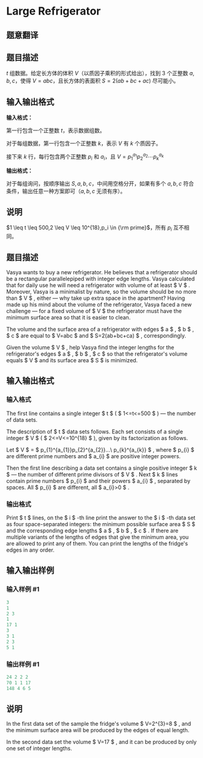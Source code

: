 # Large Refrigerator

## 题意翻译

## 题目描述

$t$ 组数据。给定长方体的体积 $V$（以质因子乘积的形式给出），找到 $3$ 个正整数 $a,b,c$，使得 $V = abc$，且长方体的表面积 $S = 2(ab + bc + ac)$ 尽可能小。

## 输入输出格式

**输入格式：**

第一行包含一个正整数 $t$，表示数据组数。

对于每组数据，第一行包含一个正整数 $k$，表示 $V$ 有 $k$ 个质因子。

接下来 $k$ 行，每行包含两个正整数 $p_i$ 和 $a_i$，且 $V = p_1^{a_1}p_2^{a_2}\cdots p_k^{a_k}$

**输出格式：**

对于每组询问，按顺序输出 $S,a,b,c$，中间用空格分开，如果有多个 $a,b,c$ 符合条件，输出任意一种方案即可（$a,b,c$ 无须有序）。

## 说明

$1 \leq t \leq 500,2 \leq V \leq 10^{18},p_i \in {\rm prime}$，所有 $p_i$ 互不相同。

## 题目描述

Vasya wants to buy a new refrigerator. He believes that a refrigerator should be a rectangular parallelepiped with integer edge lengths. Vasya calculated that for daily use he will need a refrigerator with volume of at least $ V $ . Moreover, Vasya is a minimalist by nature, so the volume should be no more than $ V $ , either — why take up extra space in the apartment? Having made up his mind about the volume of the refrigerator, Vasya faced a new challenge — for a fixed volume of $ V $ the refrigerator must have the minimum surface area so that it is easier to clean.

The volume and the surface area of a refrigerator with edges $ a $ , $ b $ , $ c $ are equal to $ V=abc $ and $ S=2(ab+bc+ca) $ , correspondingly.

Given the volume $ V $ , help Vasya find the integer lengths for the refrigerator's edges $ a $ , $ b $ , $ c $ so that the refrigerator's volume equals $ V $ and its surface area $ S $ is minimized.

## 输入输出格式

### 输入格式

The first line contains a single integer $ t $ ( $ 1<=t<=500 $ ) — the number of data sets.

The description of $ t $ data sets follows. Each set consists of a single integer $ V $ ( $ 2<=V<=10^{18} $ ), given by its factorization as follows.

Let $ V $ = $ p_{1}^{a_{1}}p_{2}^{a_{2}}...\ p_{k}^{a_{k}} $ , where $ p_{i} $ are different prime numbers and $ a_{i} $ are positive integer powers.

Then the first line describing a data set contains a single positive integer $ k $ — the number of different prime divisors of $ V $ . Next $ k $ lines contain prime numbers $ p_{i} $ and their powers $ a_{i} $ , separated by spaces. All $ p_{i} $ are different, all $ a_{i}&gt;0 $ .

### 输出格式

Print $ t $ lines, on the $ i $ -th line print the answer to the $ i $ -th data set as four space-separated integers: the minimum possible surface area $ S $ and the corresponding edge lengths $ a $ , $ b $ , $ c $ . If there are multiple variants of the lengths of edges that give the minimum area, you are allowed to print any of them. You can print the lengths of the fridge's edges in any order.

## 输入输出样例

### 输入样例 #1

```cpp
3
1
2 3
1
17 1
3
3 1
2 3
5 1

```
### 输出样例 #1

```cpp
24 2 2 2
70 1 1 17
148 4 6 5

```
## 说明

In the first data set of the sample the fridge's volume $ V=2^{3}=8 $ , and the minimum surface area will be produced by the edges of equal length.

In the second data set the volume $ V=17 $ , and it can be produced by only one set of integer lengths.


